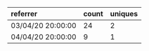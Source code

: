 | referrer          | count | uniques |
| :---------------- | :---- | :------ |
| 03/04/20 20:00:00 | 24    | 2       |
| 04/04/20 20:00:00 | 9     | 1       |